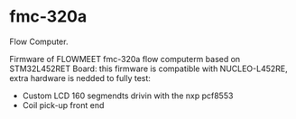 # fmc-320a
Flow Computer.

Firmware of FLOWMEET fmc-320a flow computerm based on STM32L452RET
Board: this firmware is compatible with NUCLEO-L452RE, extra hardware is nedded to fully test:
- Custom LCD 160 segmendts drivin with the nxp pcf8553
- Coil pick-up front end 
